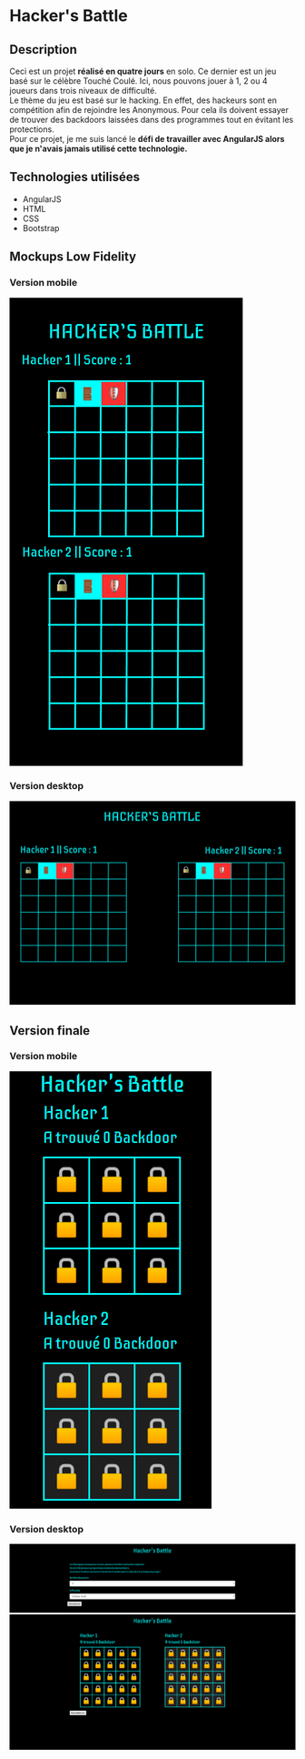 # Hacker's Battle

## Description

Ceci est un projet **réalisé en quatre jours** en solo. Ce dernier est un jeu basé sur le célèbre Touché Coulé. Ici, nous pouvons jouer à 1, 2 ou 4 joueurs dans trois niveaux de difficulté.   
Le thème du jeu est basé sur le hacking. En effet, des hackeurs sont en compétition afin de rejoindre les Anonymous. Pour cela ils doivent essayer de trouver des backdoors laissées dans des programmes tout en évitant les protections.  
Pour ce projet, je me suis lancé le **défi de travailler avec AngularJS alors que je n'avais jamais utilisé cette technologie.**  

## Technologies utilisées

* AngularJS
* HTML
* CSS
* Bootstrap

## Mockups Low Fidelity

### Version mobile

![mobile](images/mobile.png)

### Version desktop

![dekstop](images/desktop.png)


## Version finale

### Version mobile

![mobile](images/mobile-final.png)

### Version desktop

![dekstop](images/menu-desktop-fianl.png)  
![dekstop](images/desktop-final.png)

